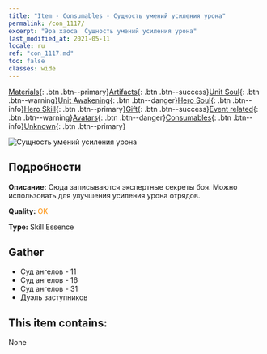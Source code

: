 ```yaml
---
title: "Item - Consumables - Сущность умений усиления урона"
permalink: /con_1117/
excerpt: "Эра хаоса  Сущность умений усиления урона"
last_modified_at: 2021-05-11
locale: ru
ref: "con_1117.md"
toc: false
classes: wide
---
```

 [Materials](/ItemsRU/){: .btn .btn--primary}[Artifacts](/ItemsRU/Artifacts/){: .btn .btn--success}[Unit Soul](/ItemsRU/UnitSoul/){: .btn .btn--warning}[Unit Awakening](/ItemsRU/UnitAwakening/){: .btn .btn--danger}[Hero Soul](/ItemsRU/HeroSoul/){: .btn .btn--info}[Hero Skill](/ItemsRU/HeroSkill/){: .btn .btn--primary}[Gift](/ItemsRU/Gift/){: .btn .btn--success}[Event related](/ItemsRU/Events/){: .btn .btn--warning}[Avatars](/ItemsRU/Avatars/){: .btn .btn--danger}[Consumables](/ItemsRU/Consumables/){: .btn .btn--info}[Unknown](/ItemsRU/Unknown/){: .btn .btn--primary}

 ![Сущность умений усиления урона](/images/t/i_7008.png)

## Подробности
 **Описание:** Сюда записываются экспертные секреты боя. Можно использовать для улучшения усиления урона отрядов.

 **Quality:** <span style="color: #FF8C00">OK</span>

 **Type:** Skill Essence

## Gather

*    Суд ангелов - 11 
*    Суд ангелов - 16 
*    Суд ангелов - 31 
*    Дуэль заступников 

## This item contains:

  None

